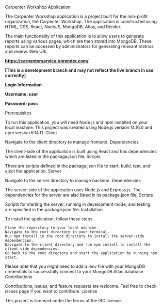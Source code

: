 Carpenter Workshop Application

The Carpenter Workshop application is a project built for the non-profit organization, the Carpenter Workshop. The application is constructed using HTML, CSS, React, NodeJS, MongoDB, Atlas, and Render.

The main functionality of this application is to allow users to generate reports using various pages, which are then stored into MongoDB. These reports can be accessed by administrators for generating relevant metrics and review.
Web URL

**https://carpenterservice.onrender.com/**

**[This is a development branch and may not reflect the live branch in use currently]**

**Login Information**

**Username: user**

**Password: pass**

Prerequisites

To run this application, you will need Node.js and npm installed on your local machine. This project was created using Node.js version 14.16.0 and npm version 6.14.11.
Client

Navigate to the client directory to manage frontend.
Dependencies

The client-side of the application is built using React and has dependencies which are listed in the package.json file.
Scripts

There are scripts defined in the package.json file to start, build, test, and eject the application.
Server

Navigate to the server directory to manage backend.
Dependencies

The server-side of the application uses Node.js and Express.js. The dependencies for the server are also listed in its package.json file.
Scripts

Scripts for starting the server, running in development mode, and testing are specified in the package.json file.
Installation

To install the application, follow these steps:

    Clone the repository to your local machine.
    Navigate to the root directory in your terminal.
    Run npm install in the root directory to install the server-side dependencies.
    Navigate to the client directory and run npm install to install the client-side dependencies.
    Go back to the root directory and start the application by running npm start.

Please note that you might need to add a .env file with your MongoDB credentials to successfully connect to your MongoDB Atlas database.
Contributions

Contributions, issues, and feature requests are welcome. Feel free to check issues page if you want to contribute.
License

This project is licensed under the terms of the ISC license.
